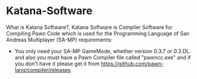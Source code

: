 # Katana-Software
What is Katana Software?, Katana Software is Compiler Software for Compiling Pawn Code which is used for the Programming Language of San Andreas Multiplayer (SA-MP)
requirements:
- You only need your SA-MP GameMode, whether version 0.3.7 or 0.3.DL. and also you must have a Pawn Compiler file called "pawncc.exe" and if you don't have it please get it from https://github.com/pawn-lang/compiler/releases
